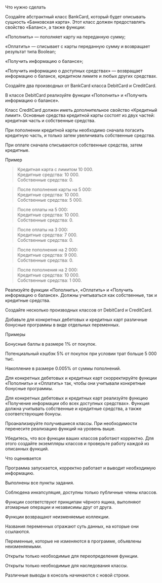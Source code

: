 Что нужно сделать

Создайте абстрактный класс BankCard, который будет описывать сущность «Банковская карта». Этот класс должен предоставлять свойство «Баланс», а также функции: 

«Пополнить» — пополняет карту на переданную сумму;

«Оплатить» — списывает с карты переданную сумму и возвращает результат типа Boolean;

«Получить информацию о балансе»;

«Получить информацию о доступных средствах» — возвращает информацию о балансе, кредитном лимите и любых других средствах.

Создайте два производных от BankCard класса DebitCard и CreditCard.

В классе DebitCard реализуйте функции «Пополнить» и «Получить информацию о балансе».

Класс CreditCard должен иметь дополнительное свойство «Кредитный лимит». Основные средства кредитной карты состоят из двух частей: кредитная часть и собственные средства.

При пополнении кредитной карты необходимо сначала погасить кредитную часть, и только затем увеличивать собственные средства.

При оплате сначала списываются собственные средства, затем кредитные.   

Пример

>  Кредитная карта с лимитом 10 000. <br>Кредитные средства: 10 000.<br>Собственные средства: 0. 

>  После пополнения карты на 5 000:<br>Кредитные средства: 10 000.<br>Собственные средства: 5 000.

>  После оплаты на 5 000:<br> Кредитные средства: 10 000.<br>Собственные средства: 0.

>  После оплаты на 3 000:<br>Кредитные средства: 7 000.<br>Собственные средства: 0.
   
>  После пополнения на 2 000:<br>Кредитные средства: 9 000.<br>Собственные средства: 0.
   
>  После пополнения на 2 000: <br>Кредитные средства: 10 000.<br>Собственные средства: 1 000.   

Реализуйте функции «Пополнить», «Оплатить» и «Получить информацию о балансе». Должны учитываться как собственные, так и кредитные средства.  

Создайте несколько производных классов от DebitCard и CreditCard. 

Добавьте для конкретных дебетовых и кредитных карт различные бонусные программы в виде отдельных переменных. 

Примеры 

Бонусные баллы в размере 1% от покупок.

Потенциальный кэшбэк 5% от покупок при условии трат больше 5 000 тыс.

Накопление в размере 0.005% от суммы пополнений.

Для конкретных дебетовых и кредитных карт скорректируйте функции «Пополнить» и «Оплатить» так, чтобы они учитывали конкретные бонусные программы.

Для конкретных дебетовых и кредитных карт реализуйте функцию «Получение информации обо всех доступных средствах». Функция должна учитывать собственные и кредитные средства, а также соответствующие бонусы.

Проанализируйте получившиеся классы. При необходимости перенесите реализацию функций на уровень выше.

Убедитесь, что все функции ваших классов работают корректно. Для этого создайте экземпляры классов и проверьте работу каждой из описанных функций.

Что оценивается

Программа запускается, корректно работает и выводит необходимую информацию.

Выполнены все пункты задания.

Соблюдена инкапсуляция, доступны только публичные члены классов.

Функции соответствуют принципам чёрного ящика, выполняют атомарные операции и независимы друг от друга.

Функции возвращают неизменяемые коллекции.

Названия переменных отражают суть данных, на которые они ссылаются.

Переменные, которые не изменяются в программе, объявлены неизменяемыми.

Открыты только необходимые для переопределения функции.

Открыты только необходимые для наследования классы.

Различные выводы в консоль начинаются с новой строки.

